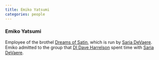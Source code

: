 ```yaml
---
title: Emiko Yatsumi
categories: people
---
```


### Emiko Yatsumi

Employee of the brothel [Dreams of Satin](DreamsOfSatin), which is run by  [Saria DeVaere](SariaDeVaere). Emiko admitted to the group that [DI Dave Harrelson](DaveHarrelson) spent time with [Saria DeVaere](SariaDeVaere).
